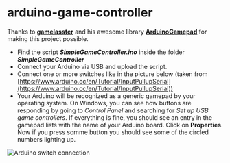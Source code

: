 
# arduino-game-controller
Thanks to **[gamelasster](https://github.com/gamelaster)** and his awesome library **[ArduinoGamepad](https://github.com/gamelaster/ArduinoGamepad)** for making this project possible.

 - Find the script ***SimpleGameController.ino*** inside the folder ***SimpleGameController***
 - Connect your Arduino via USB and upload the script.
 - Connect one or more switches like in the picture below (taken from [https://www.arduino.cc/en/Tutorial/InputPullupSerial](https://www.arduino.cc/en/Tutorial/InputPullupSerial))
 - Your Arduino will be recognized as a generic gamepad by your operating system. On Windows, you can see how buttons are responding by going to *Control Panel* and searching for *Set up USB game controllers*. If everything is fine, you should see an entry in the gamepad lists with the name of your Arduino board. Click on **Properties**. Now if you press somme button you should see some of the circled numbers lighting up.

![Arduino switch connection](https://www.arduino.cc/en/uploads/Tutorial/inputPullupButton.png)
